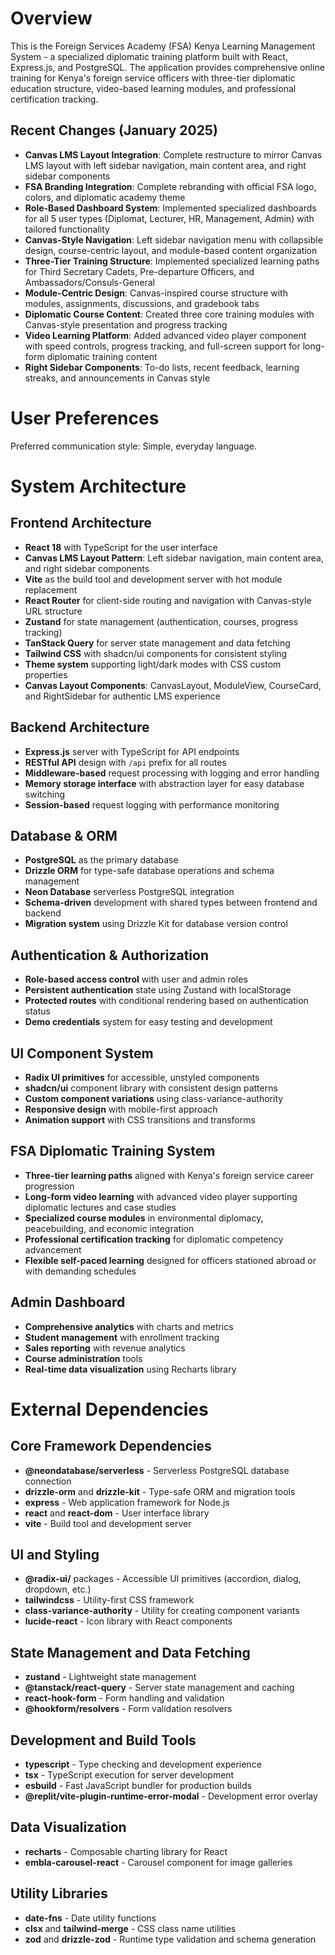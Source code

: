 # Overview

This is the Foreign Services Academy (FSA) Kenya Learning Management System - a specialized diplomatic training platform built with React, Express.js, and PostgreSQL. The application provides comprehensive online training for Kenya's foreign service officers with three-tier diplomatic education structure, video-based learning modules, and professional certification tracking.

## Recent Changes (January 2025)
- **Canvas LMS Layout Integration**: Complete restructure to mirror Canvas LMS layout with left sidebar navigation, main content area, and right sidebar components
- **FSA Branding Integration**: Complete rebranding with official FSA logo, colors, and diplomatic academy theme
- **Role-Based Dashboard System**: Implemented specialized dashboards for all 5 user types (Diplomat, Lecturer, HR, Management, Admin) with tailored functionality
- **Canvas-Style Navigation**: Left sidebar navigation menu with collapsible design, course-centric layout, and module-based content organization
- **Three-Tier Training Structure**: Implemented specialized learning paths for Third Secretary Cadets, Pre-departure Officers, and Ambassadors/Consuls-General
- **Module-Centric Design**: Canvas-inspired course structure with modules, assignments, discussions, and gradebook tabs
- **Diplomatic Course Content**: Created three core training modules with Canvas-style presentation and progress tracking
- **Video Learning Platform**: Added advanced video player component with speed controls, progress tracking, and full-screen support for long-form diplomatic training content
- **Right Sidebar Components**: To-do lists, recent feedback, learning streaks, and announcements in Canvas style

# User Preferences

Preferred communication style: Simple, everyday language.

# System Architecture

## Frontend Architecture
- **React 18** with TypeScript for the user interface
- **Canvas LMS Layout Pattern**: Left sidebar navigation, main content area, and right sidebar components
- **Vite** as the build tool and development server with hot module replacement
- **React Router** for client-side routing and navigation with Canvas-style URL structure
- **Zustand** for state management (authentication, courses, progress tracking)
- **TanStack Query** for server state management and data fetching
- **Tailwind CSS** with shadcn/ui components for consistent styling
- **Theme system** supporting light/dark modes with CSS custom properties
- **Canvas Layout Components**: CanvasLayout, ModuleView, CourseCard, and RightSidebar for authentic LMS experience

## Backend Architecture
- **Express.js** server with TypeScript for API endpoints
- **RESTful API** design with `/api` prefix for all routes
- **Middleware-based** request processing with logging and error handling
- **Memory storage interface** with abstraction layer for easy database switching
- **Session-based** request logging with performance monitoring

## Database & ORM
- **PostgreSQL** as the primary database
- **Drizzle ORM** for type-safe database operations and schema management
- **Neon Database** serverless PostgreSQL integration
- **Schema-driven** development with shared types between frontend and backend
- **Migration system** using Drizzle Kit for database version control

## Authentication & Authorization
- **Role-based access control** with user and admin roles
- **Persistent authentication** state using Zustand with localStorage
- **Protected routes** with conditional rendering based on authentication status
- **Demo credentials** system for easy testing and development

## UI Component System
- **Radix UI primitives** for accessible, unstyled components
- **shadcn/ui** component library with consistent design patterns
- **Custom component variations** using class-variance-authority
- **Responsive design** with mobile-first approach
- **Animation support** with CSS transitions and transforms

## FSA Diplomatic Training System
- **Three-tier learning paths** aligned with Kenya's foreign service career progression
- **Long-form video learning** with advanced video player supporting diplomatic lectures and case studies
- **Specialized course modules** in environmental diplomacy, peacebuilding, and economic integration
- **Professional certification tracking** for diplomatic competency advancement
- **Flexible self-paced learning** designed for officers stationed abroad or with demanding schedules

## Admin Dashboard
- **Comprehensive analytics** with charts and metrics
- **Student management** with enrollment tracking
- **Sales reporting** with revenue analytics
- **Course administration** tools
- **Real-time data visualization** using Recharts library

# External Dependencies

## Core Framework Dependencies
- **@neondatabase/serverless** - Serverless PostgreSQL database connection
- **drizzle-orm** and **drizzle-kit** - Type-safe ORM and migration tools
- **express** - Web application framework for Node.js
- **react** and **react-dom** - User interface library
- **vite** - Build tool and development server

## UI and Styling
- **@radix-ui/** packages - Accessible UI primitives (accordion, dialog, dropdown, etc.)
- **tailwindcss** - Utility-first CSS framework
- **class-variance-authority** - Utility for creating component variants
- **lucide-react** - Icon library with React components

## State Management and Data Fetching
- **zustand** - Lightweight state management
- **@tanstack/react-query** - Server state management and caching
- **react-hook-form** - Form handling and validation
- **@hookform/resolvers** - Form validation resolvers

## Development and Build Tools
- **typescript** - Type checking and development experience
- **tsx** - TypeScript execution for server development
- **esbuild** - Fast JavaScript bundler for production builds
- **@replit/vite-plugin-runtime-error-modal** - Development error overlay

## Data Visualization
- **recharts** - Composable charting library for React
- **embla-carousel-react** - Carousel component for image galleries

## Utility Libraries
- **date-fns** - Date utility functions
- **clsx** and **tailwind-merge** - CSS class name utilities
- **zod** and **drizzle-zod** - Runtime type validation and schema generation
